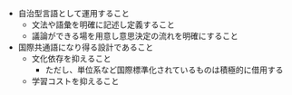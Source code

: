 - 自治型言語として運用すること
	- 文法や語彙を明確に記述し定義すること
	- 議論ができる場を用意し意思決定の流れを明確にすること
- 国際共通語になり得る設計であること
	- 文化依存を抑えること
		- ただし、単位系など国際標準化されているものは積極的に借用する
	- 学習コストを抑えること